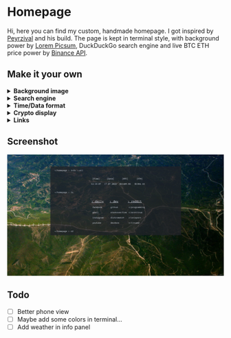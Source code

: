 # Homepage

Hi, here you can find my custom, handmade homepage. I got inspired by [Peyrzival](https://github.com/Peyrzival) and his build. The page is kept in terminal style, with background power by [Lorem Picsum](https://picsum.photos/), DuckDuckGo search engine and live BTC ETH price power by [Binance API](https://www.binance.com/en/binance-api).

## Make it your own

<details>
<summary><strong>Background image</strong></summary>

In order to change background image (set it static or change API) edit line 42 in `/script/index.js`.
```js
body.style.backgroundImage = `url(YOUR_IMAGE_URL)`;
```
</details>

<details>
<summary><strong>Search engine</strong></summary>

DuckDuckGo is my favorite, but if you want to set, lest say Google, edit line 48 in `/script/index.js`.
```js
    window.open(`YOUR_SEARCH_ENGINE_URL${searchValue.value}`, "_self")
```
</details>

<details>
<summary><strong>Time/Data format</strong></summary>

To change the format, edit line 35/39 in `/script/index.js`. Swap `'pl-PL'` into something else, for example `'us-US'`.
</details>

<details>
<summary><strong>Crypto display</strong></summary>

<div align="center" style="color: #e06c75">

**!!! READ API [DOCUMENTATION](https://binance-docs.github.io/apidocs/spot/en/#websocket-market-streams) FIRST !!!**
</div>

Everything about binance web socket api you can find [here](https://binance-docs.github.io/apidocs/spot/en/#websocket-market-streams). In order to change anything check lines 7-17 or 19-29 in `/script/index.js`. Focus mainly:
```js
let ws = new WebSocket("wss://stream.binance.com:9443/ws/btcusdt@kline_5m");
```
```js
let price = parseFloat(stockObject.k.h).toFixed(2);
```
In those lines you can swap `'btcusdc'` to pair you like, `'@kline_5m'` to some others interval or type. If you change the type, you will probably have to change also `stockObject.XXX` to something else. 
</details>

<details>
<summary><strong>Links</strong></summary>

All URLs I have used you can find in `index.html` starting from line 44. Just swap href and title to whatever you like ;-)
</details>

## Screenshot
![image](./screenshots/Screenshot.png)

## Todo

- [ ] Better phone view
- [ ] Maybe add some colors in terminal...
- [ ] Add weather in info panel 
